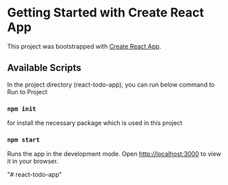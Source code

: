 # Getting Started with Create React App

This project was bootstrapped with [Create React App](https://github.com/facebook/create-react-app).

## Available Scripts

In the project directory (react-todo-app), you can run below command to Run to Project


### `npm init` 
for install the necessary package which is used in this project

### `npm start` 
Runs the app in the development mode.
Open [http://localhost:3000](http://localhost:3000) to view it in your browser.


"# react-todo-app" 
